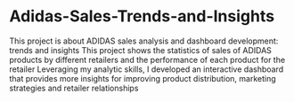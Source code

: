 # Adidas-Sales-Trends-and-Insights
This project is about ADIDAS sales analysis and dashboard development: trends and insights
This project shows the statistics of sales of ADIDAS products by different retailers
and the performance of each product for the retailer
Leveraging my analytic skills, I developed an interactive dashboard that provides
more insights for improving product distribution, marketing strategies and retailer relationships
